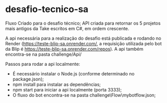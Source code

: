 # desafio-tecnico-sa

Fluxo Criado para o desafio técnico;
API criada para retornar os 5 projetos mais antigos da Take escritos em C#, em ordem crescente.

A api necessária para a realização do desafio está publicada e rodando no Render (https://teste-blip-sa.onrender.com/, a requisição utilizada pelo bot da Blip é https://teste-blip-sa.onrender.com/repos).
A api também encontra-se na pasta challenge/Api/

Passos para rodar a api localmente:

- É necessário instalar o Node.js (conforme determinado no package.json);
- npm install para instalar as dependências;
- npm start para iniciar a api localmente (porta 3333);
- O fluxo do bot encontra-se na pasta challenge\Flow\mybotflow.json;
